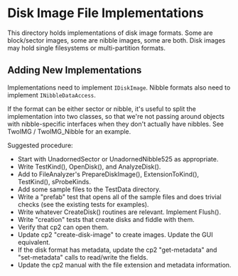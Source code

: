 # Disk Image File Implementations #

This directory holds implementations of disk image formats.  Some are block/sector images, some
are nibble images, some are both.  Disk images may hold single filesystems or multi-partition
formats.

## Adding New Implementations ##

Implementations need to implement `IDiskImage`.  Nibble formats also need to implement
`INibbleDataAccess`.

If the format can be either sector or nibble, it's useful to split the implementation into
two classes, so that we're not passing around objects with nibble-specific interfaces when they
don't actually have nibbles.  See TwoIMG / TwoIMG_Nibble for an example.

Suggested procedure:

 - Start with UnadornedSector or UnadornedNibble525 as appropriate.
 - Write TestKind(), OpenDisk(), and AnalyzeDisk().
 - Add to FileAnalyzer's PrepareDiskImage(), ExtensionToKind(), TestKind(), sProbeKinds.
 - Add some sample files to the TestData directory.
 - Write a "prefab" test that opens all of the sample files and does trivial checks (see the
   existing tests for examples).
 - Write whatever CreateDisk() routines are relevant.  Implement Flush().
 - Write "creation" tests that create disks and fiddle with them.
 - Verify that cp2 can open them.
 - Update cp2 "create-disk-image" to create images.  Update the GUI equivalent.
 - If the disk format has metadata, update the cp2 "get-metadata" and "set-metadata" calls to
   read/write the fields.
 - Update the cp2 manual with the file extension and metadata information.
